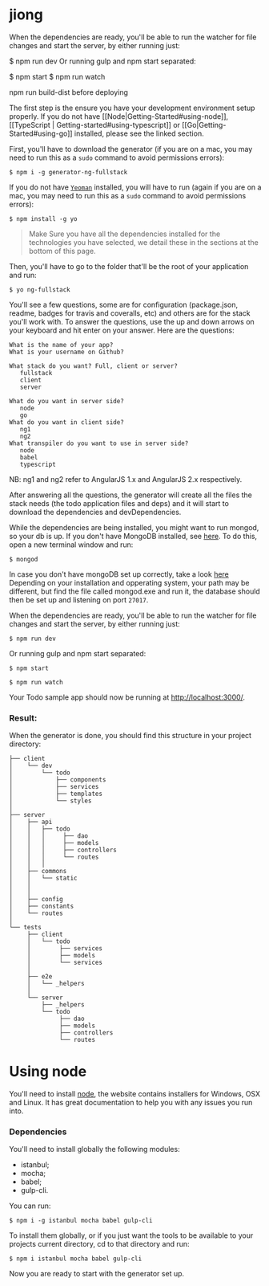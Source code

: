 # jiong


When the dependencies are ready, you'll be able to run the watcher for file changes and start the server, by either running just:

$ npm run dev
Or running gulp and npm start separated:

$ npm start
$ npm run watch


npm run build-dist
 before deploying 



The first step is the ensure you have your development environment setup properly. If you do not have [[Node|Getting-Started#using-node]], [[TypeScript | Getting-started#using-typescript]] or [[Go|Getting-Started#using-go]] installed, please see the linked section. 

First, you'll have to download the generator (if you are on a mac, you may need to run this as a `sudo` command to avoid permissions errors):

```shell
$ npm i -g generator-ng-fullstack
```

If you do not have [`Yeoman`](http://yeoman.io/) installed, you will have to run (again if you are on a mac, you may need to run this as a `sudo` command to avoid permissions errors):

```shell
$ npm install -g yo
```

> Make Sure you have all the dependencies installed for the technologies you have selected, we detail these in the sections at the bottom of this page.

Then, you'll have to go to the folder that'll be the root of your application and run:

```shell
$ yo ng-fullstack
```

You'll see a few questions, some are for configuration (package.json, readme, badges for travis and coveralls, etc) and others are for the stack you'll work with. To answer the questions, use the up and down arrows on your keyboard and hit enter on your answer. Here are the questions:

    What is the name of your app?
    What is your username on Github?

    What stack do you want? Full, client or server?
       fullstack
       client
       server

    What do you want in server side?
       node
       go
    What do you want in client side?
       ng1
       ng2
    What transpiler do you want to use in server side?
       node
       babel
       typescript

NB: ng1 and ng2 refer to AngularJS 1.x and AngularJS 2.x respectively.

After answering all the questions, the generator will create all the files the stack needs (the todo application files and deps) and it will start to download the dependencies and devDependencies.

While the dependencies are being installed, you might want to run mongod, so your db is up. If you don't have MongoDB installed, see [here](https://www.mongodb.org/). To do this, open a new terminal window and run:

```shell
$ mongod
```

In case you don't have mongoDB set up correctly, take a look [here](https://docs.mongodb.org/manual/tutorial/install-mongodb-on-windows/)
Depending on your installation and opperating system, your path may be different, but find the file called mongod.exe and run it, the database should then be set up and listening on port `27017`.

When the dependencies are ready, you'll be able to run the watcher for file changes and start the server, by either running just: 

```shell 
$ npm run dev
```

Or running gulp and npm start separated:

```shell
$ npm start
```

```shell
$ npm run watch
```

Your Todo sample app should now be running at [http://localhost:3000/](http://localhost:3000/).


### Result:
When the generator is done, you should find this structure in your project directory:

```
├── client
│    └── dev
│        └── todo 
│            ├── components 
│            ├── services
│            ├── templates
│            └── styles
│
├── server
│    ├── api
│    │   ├── todo
│    │   │     ├── dao
│    │   │     ├── models
│    │   │     ├── controllers
│    │   │     └── routes
│    │   │
│    ├── commons  
│    │   └── static 
│    │    
│    │
│    ├── config   
│    ├── constants
│    └── routes
│    
└── tests
     ├── client    
     │   └── todo
     │        ├── services
     │        ├── models
     │        └── services
     │   
     ├── e2e
     │   └── _helpers
     │   
     └── server
         ├── _helpers
         └── todo
              ├── dao
              ├── models
              ├── controllers
              └── routes

```

# Using node

You'll need to install [node](https://github.com/nodejs/node), the website contains installers for Windows, OSX and Linux. It has great documentation to help you with any issues you run into.

### Dependencies

You'll need to install globally the following modules:

- istanbul;
- mocha;
- babel;
- gulp-cli.

You can run:

    $ npm i -g istanbul mocha babel gulp-cli

To install them globally, or if you just want the tools to be available to your projects current directory, cd to that directory and run:

    $ npm i istanbul mocha babel gulp-cli

Now you are ready to start with the generator set up.
